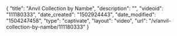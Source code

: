 {
    "title": "Anvil Collection by Nambe",
    "description": "",
    "videoid": "111180333",
    "date_created": "1502924443",
    "date_modified": "1504247458",
    "type": "captivate",
    "layout": "video",
    "url": "\/v\/anvil-collection-by-nambe\/111180333"
}
